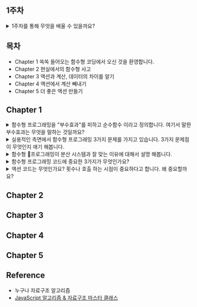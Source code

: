 ## 1주차 
<details>
<summary>1주차를 통해 무엇을 배울 수 있을까요?</summary>
> 이진 탐색 트리가 어떻게 구성이 되었는지 알 수 있습니다.  
> 이진 탐색과 이진 트리, 연결 리스트와의 차이점을 구별 할 수 있습니다.
</details>

## 목차
* Chapter 1 쏙쏙 들어오는 함수형 코딩에서 오신 것을 환영합니다.
* Chapter 2 현실에서의 함수형 사고
* Chapter 3 액션과 계산, 데이터의 차이를 알기
* Chapter 4 액션에서 계산 빼내기
* Chapter 5 더 좋은 액션 만들기


## Chapter 1

<details>
<summary>함수형 프로그래밍을 "부수효과"를 피하고 순수함수 이라고 정의합니다. 여기서 말한 부수효과는 무엇을 말하는 것일까요?</summary>

</details>

<details>
<summary>실용적인 측면에서 함수형 프로그래밍 3가지 문제를 가지고 있습니다. 3가지 문제점이 무엇인지 애기 해봅니다.</summary>

</details>

<details>
<summary>함수형 프로그래밍이 분산 시스템과 잘 맞는 이유에 대해서 설명 해봅니다.</summary>

</details>

<details>
<summary>함수형 프로그래밍 코드에 중요한 3가지가 무엇인가요?</summary>

</details>

<details>
<summary>액션 코드는 무엇인가요? 횟수나 호출 하는 시점이 중요하다고 합니다. 왜 중요할까요?</summary>

</details>

## Chapter 2




## Chapter 3




## Chapter 4



## Chapter 5



## Reference
* 누구나 자료구조 알고리즘
* [JavaScript 알고리즘 & 자료구조 마스터 클래스](https://www.udemy.com/share/105zfq3@GwzZ4m6pK-EWOT8SgaKNL2xrHKEZfntsmsusVP9hmkW_gHMNflzNYvSVxi3aaVX4GQ==/)